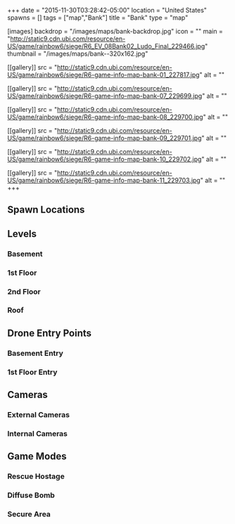 +++
date = "2015-11-30T03:28:42-05:00"
location = "United States"
spawns = []
tags = ["map","Bank"]
title = "Bank"
type = "map"

[images]
  backdrop = "/images/maps/bank-backdrop.jpg"
  icon = ""
  main = "http://static9.cdn.ubi.com/resource/en-US/game/rainbow6/siege/R6_EV_08Bank02_Ludo_Final_229466.jpg"
  thumbnail = "/images/maps/bank--320x162.jpg"

[[gallery]]
  src = "http://static9.cdn.ubi.com/resource/en-US/game/rainbow6/siege/R6-game-info-map-bank-01_227817.jpg"
  alt = ""

[[gallery]]
  src = "http://static9.cdn.ubi.com/resource/en-US/game/rainbow6/siege/R6-game-info-map-bank-07_229699.jpg"
  alt = ""

[[gallery]]
  src = "http://static9.cdn.ubi.com/resource/en-US/game/rainbow6/siege/R6-game-info-map-bank-08_229700.jpg"
  alt = ""

[[gallery]]
  src = "http://static9.cdn.ubi.com/resource/en-US/game/rainbow6/siege/R6-game-info-map-bank-09_229701.jpg"
  alt = ""

[[gallery]]
  src = "http://static9.cdn.ubi.com/resource/en-US/game/rainbow6/siege/R6-game-info-map-bank-10_229702.jpg"
  alt = ""

[[gallery]]
  src = "http://static9.cdn.ubi.com/resource/en-US/game/rainbow6/siege/R6-game-info-map-bank-11_229703.jpg"
  alt = ""
+++

## Spawn Locations

## Levels

### Basement

### 1st Floor

### 2nd Floor

### Roof

## Drone Entry Points

### Basement Entry

### 1st Floor Entry

## Cameras

### External Cameras

### Internal Cameras

## Game Modes

### Rescue Hostage

### Diffuse Bomb

### Secure Area
